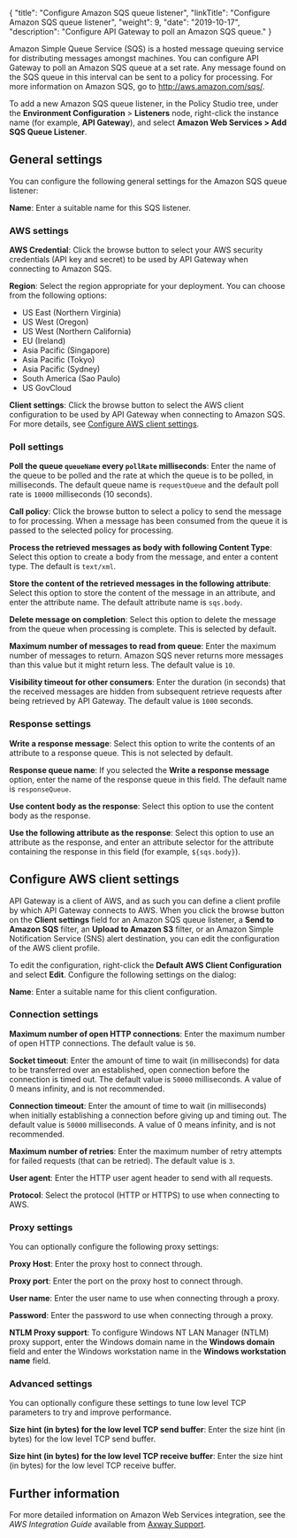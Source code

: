 {
"title": "Configure Amazon SQS queue listener",
"linkTitle": "Configure Amazon SQS queue listener",
"weight": 9,
"date": "2019-10-17",
"description": "Configure API Gateway to poll an Amazon SQS queue."
}

Amazon Simple Queue Service (SQS) is a hosted message queuing service for distributing messages amongst machines. You can configure API Gateway to poll an Amazon SQS queue at a set rate. Any message found on the SQS queue in this interval can be sent to a policy for processing. For more information on Amazon SQS, go to <http://aws.amazon.com/sqs/>.

To add a new Amazon SQS queue listener, in the Policy Studio tree, under the **Environment Configuration** > **Listeners**
node, right-click the instance name (for example, **API Gateway**), and select **Amazon Web Services > Add SQS Queue Listener**.

## General settings

You can configure the following general settings for the Amazon SQS queue listener:

**Name**:
Enter a suitable name for this SQS listener.

### AWS settings

**AWS Credential**:
Click the browse button to select your AWS security credentials (API key and secret) to be used by API Gateway when connecting to Amazon SQS.

**Region**:
Select the region appropriate for your deployment. You can choose from the following options:

* US East (Northern Virginia)
* US West (Oregon)
* US West (Northern California)
* EU (Ireland)
* Asia Pacific (Singapore)
* Asia Pacific (Tokyo)
* Asia Pacific (Sydney)
* South America (Sao Paulo)
* US GovCloud

**Client settings**:
Click the browse button to select the AWS client configuration to be used by API Gateway when connecting to Amazon SQS. For more details, see [Configure AWS client settings](#configure-aws-client-settings).

### Poll settings

**Poll the queue `queueName` every `pollRate` milliseconds**:
Enter the name of the queue to be polled and the rate at which the queue is to be polled, in milliseconds. The default queue name is `requestQueue`
and the default poll rate is `10000`
milliseconds (10 seconds).

**Call policy**:
Click the browse button to select a policy to send the message to for processing. When a message has been consumed from the queue it is passed to the selected policy for processing.

**Process the retrieved messages as body with following Content Type**:
Select this option to create a body from the message, and enter a content type. The default is `text/xml`.

**Store the content of the retrieved messages in the following attribute**:
Select this option to store the content of the message in an attribute, and enter the attribute name. The default attribute name is `sqs.body`.

**Delete message on completion**:
Select this option to delete the message from the queue when processing is complete. This is selected by default.

**Maximum number of messages to read from queue**:
Enter the maximum number of messages to return. Amazon SQS never returns more messages than this value but it might return less. The default value is `10`.

**Visibility timeout for other consumers**:
Enter the duration (in seconds) that the received messages are hidden from subsequent retrieve requests after being retrieved by API Gateway. The default value is `1000`
seconds.

### Response settings

**Write a response message**:
Select this option to write the contents of an attribute to a response queue. This is not selected by default.

**Response queue name**:
If you selected the **Write a response message**
option, enter the name of the response queue in this field. The default name is `responseQueue`.

**Use content body as the response**:
Select this option to use the content body as the response.

**Use the following attribute as the response**:
Select this option to use an attribute as the response, and enter an attribute selector for the attribute containing the response in this field (for example, `${sqs.body}`).

## Configure AWS client settings

API Gateway is a client of AWS, and as such you can define a client profile by which API Gateway connects to AWS. When you click the browse button on the **Client settings**
field for an Amazon SQS queue listener, a **Send to Amazon SQS**
filter, an **Upload to Amazon S3**
filter, or an Amazon Simple Notification Service (SNS) alert destination, you can edit the configuration of the AWS client profile.

To edit the configuration, right-click the **Default AWS Client Configuration**
and select **Edit**. Configure the following settings on the dialog:

**Name**:
Enter a suitable name for this client configuration.

### Connection settings

**Maximum number of open HTTP connections**:
Enter the maximum number of open HTTP connections. The default value is `50`.

**Socket timeout**:
Enter the amount of time to wait (in milliseconds) for data to be transferred over an established, open connection before the connection is timed out. The default value is `50000`
milliseconds. A value of 0 means infinity, and is not recommended.

**Connection timeout**:
Enter the amount of time to wait (in milliseconds) when initially establishing a connection before giving up and timing out. The default value is `50000`
milliseconds. A value of 0 means infinity, and is not recommended.

**Maximum number of retries**:
Enter the maximum number of retry attempts for failed requests (that can be retried). The default value is `3`.

**User agent**:
Enter the HTTP user agent header to send with all requests.

**Protocol**:
Select the protocol (HTTP or HTTPS) to use when connecting to AWS.

### Proxy settings

You can optionally configure the following proxy settings:

**Proxy Host**:
Enter the proxy host to connect through.

**Proxy port**:
Enter the port on the proxy host to connect through.

**User name**:
Enter the user name to use when connecting through a proxy.

**Password**:
Enter the password to use when connecting through a proxy.

**NTLM Proxy support**:
To configure Windows NT LAN Manager (NTLM) proxy support, enter the Windows domain name in the **Windows domain**
field and enter the Windows workstation name in the **Windows workstation name**
field.

### Advanced settings

You can optionally configure these settings to tune low level TCP parameters to try and improve performance.

**Size hint (in bytes) for the low level TCP send buffer**:
Enter the size hint (in bytes) for the low level TCP send buffer.

**Size hint (in bytes) for the low level TCP receive buffer**:
Enter the size hint (in bytes) for the low level TCP receive buffer.

## Further information

For more detailed information on Amazon Web Services integration, see the *AWS Integration Guide*
available from [Axway Support](https://support.axway.com/).
